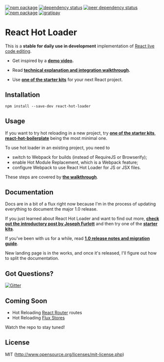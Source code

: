 [![npm package](https://img.shields.io/npm/v/react-hot-loader.svg?style=flat-square)](https://www.npmjs.org/package/react-hot-loader) [![dependency status](https://img.shields.io/david/gaearon/react-hot-loader.svg?style=flat-square)](https://david-dm.org/gaearon/react-hot-loader) [![peer dependency status](https://img.shields.io/david/peer/gaearon/react-hot-loader.svg?style=flat-square)](https://david-dm.org/gaearon/react-hot-loader) [![npm package](https://img.shields.io/npm/dm/react-hot-loader.svg?style=flat-square)](https://www.npmjs.org/package/react-hot-loader) [![gratipay](https://img.shields.io/gratipay/gaearon.svg?style=flat-square)](https://gratipay.com/gaearon/) 


# React Hot Loader  

This is a **stable for daily use in development** implementation of [React live code editing](http://www.youtube.com/watch?v=pw4fKkyPPg8).

* Get inspired by a **[demo video](https://vimeo.com/100010922).**

* Read **[technical explanation and integration walkthrough](http://gaearon.github.io/react-hot-loader/).**

* Use **[one of the starter kits](https://github.com/gaearon/react-hot-loader/tree/master/docs#starter-kits)** for your next React project.

## Installation

`npm install --save-dev react-hot-loader`

## Usage

If you want to try hot reloading in a new project, try **[one of the starter kits](https://github.com/gaearon/react-hot-loader/tree/master/docs#starter-kits)**, **[react-hot-boilerplate](https://github.com/gaearon/react-hot-boilerplate)** being the most minimal one.

To use hot loader in an existing project, you need to

* switch to Webpack for builds (instead of RequireJS or Browserify);
* enable Hot Module Replacement, which is a Webpack feature;
* configure Webpack to use React Hot Loader for JS or JSX files.

These steps are covered by **[the walkthrough](http://gaearon.github.io/react-hot-loader/#integration)**.

## Documentation

Docs are in a bit of a flux right now because I'm in the process of updating everything to document the major 1.0 release.

If you just learned about React Hot Loader and want to find out more, **[check out the introductory post by Joseph Furlott](http://jmfurlott.com/setting-up-react-hot-loader/)** and then try one of the **[starter kits](https://github.com/gaearon/react-hot-loader/tree/master/docs#starter-kits)**.

If you've been with us for a while, read **[1.0 release notes and migration guide](https://github.com/gaearon/react-hot-loader/blob/master/docs/README.md#migrating-to-10)**.

New landing page is in the works, and once it's released, I'll figure out how to split the documentation.

## Got Questions?

[![Gitter](https://badges.gitter.im/Join%20Chat.svg)](https://gitter.im/gaearon/react-hot-loader?utm_source=badge&utm_medium=badge&utm_campaign=pr-badge&utm_content=badge)

## Coming Soon

* Hot Reloading [React Router](https://github.com/rackt/react-router) routes
* Hot Reloading [Flux Stores](https://github.com/gaearon/flux-hot-loader)

Watch the repo to stay tuned!

## License

MIT (http://www.opensource.org/licenses/mit-license.php)
